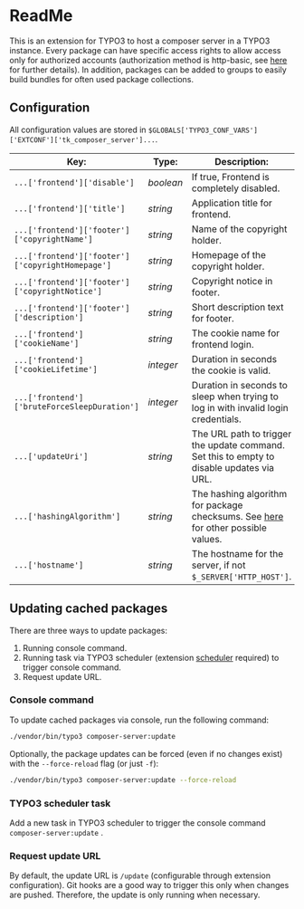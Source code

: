 # ReadMe

This is an extension for TYPO3 to host a composer server in a TYPO3 instance. Every package can have specific access
rights to allow access only for authorized accounts (authorization method is http-basic, see [here][composer-http-basic]
for further details). In addition, packages can be added to groups to easily build bundles for often used package
collections.

## Configuration
All configuration values are stored in `$GLOBALS['TYPO3_CONF_VARS']['EXTCONF']['tk_composer_server']...`.

| Key: | Type: | Description: | Default: |
| --- | --- | --- | --- |
| `...['frontend']['disable']` | _boolean_ | If true, Frontend is completely disabled. | _false_ |
| `...['frontend']['title']` | _string_ | Application title for frontend. | _Composer Server_ |
| `...['frontend']['footer']['copyrightName']` | _string_ | Name of the copyright holder. | - |
| `...['frontend']['footer']['copyrightHomepage']` | _string_ | Homepage of the copyright holder. | - |
| `...['frontend']['footer']['copyrightNotice']` | _string_ | Copyright notice in footer. | _All rights reserved._ |
| `...['frontend']['footer']['description']` | _string_ | Short description text for footer. | - |
| `...['frontend']['cookieName']` | _string_ | The cookie name for frontend login. | _auth_ |
| `...['frontend']['cookieLifetime']` | _integer_ | Duration in seconds the cookie is valid. | _3600_ |
| `...['frontend']['bruteForceSleepDuration']` | _integer_ | Duration in seconds to sleep when trying to log in with invalid login credentials. | _2_ |
| `...['updateUri']` | _string_ | The URL path to trigger the update command. Set this to empty to disable updates via URL. | _update_ |
| `...['hashingAlgorithm']` | _string_ | The hashing algorithm for package checksums. See [here](https://www.php.net/manual/de/function.hash-hmac-algos.php) for other possible values. | _sha256_ |
| `...['hostname']` | _string_ | The hostname for the server, if not `$_SERVER['HTTP_HOST']`.  | _Value of $\_SERVER['HTTP_HOST']_ |

## Updating cached packages
There are three ways to update packages:
1. Running console command.
2. Running task via TYPO3 scheduler (extension [scheduler][typo3-ext-scheduler] required) to trigger console command.
3. Request update URL.

### Console command
To update cached packages via console, run the following command:

```bash
./vendor/bin/typo3 composer-server:update
```

Optionally, the package updates can be forced (even if no changes exist) with the `--force-reload` flag (or just `-f`):

```bash
./vendor/bin/typo3 composer-server:update --force-reload
```

### TYPO3 scheduler task
Add a new task in TYPO3 scheduler to trigger the console command `composer-server:update` .

### Request update URL
By default, the update URL is `/update` (configurable through extension configuration). Git hooks are a good way to
trigger this only when changes are pushed. Therefore, the update is only running when necessary.

[composer-http-basic]: https://getcomposer.org/doc/articles/authentication-for-private-packages.md#http-basic
[typo3-ext-scheduler]: https://docs.typo3.org/c/typo3/cms-scheduler/master/en-us/
